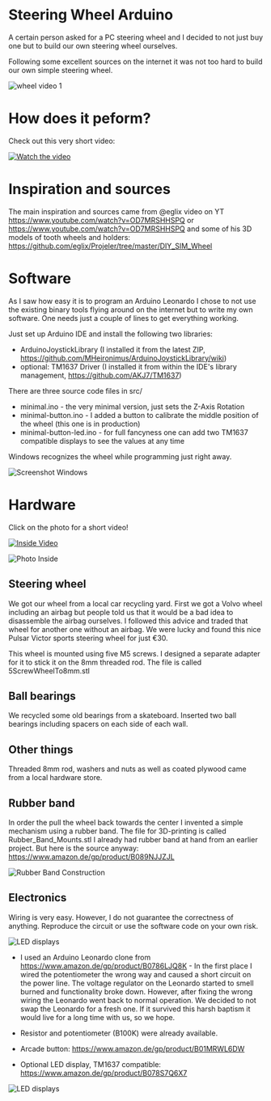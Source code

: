 # Steering Wheel Arduino

A certain person asked for a PC steering wheel and I decided to not just buy one but to build our own steering wheel ourselves.

Following some excellent sources on the internet it was not too hard to build our own simple steering wheel.

![wheel video 1](https://github.com/leanderseige/steeringwheelarduino/blob/main/media/photo.jpg)

# How does it peform?

Check out this very short video:

[![Watch the video](media/videostill1.jpg)](https://youtu.be/0jyAVrumM1k)

# Inspiration and sources

The main inspiration and sources came from @eglix video on YT https://www.youtube.com/watch?v=OD7MRSHHSPQ or https://www.youtube.com/watch?v=OD7MRSHHSPQ and some of his 3D models of tooth wheels and holders: https://github.com/eglix/Projeler/tree/master/DIY_SIM_Wheel

# Software

As I saw how easy it is to program an Arduino Leonardo I chose to not use the existing binary tools flying around on the internet but to write my own software. One needs just a couple of lines to get everything working.

Just set up Arduino IDE and install the following two libraries:
* ArduinoJoystickLibrary (I installed it from the latest ZIP, https://github.com/MHeironimus/ArduinoJoystickLibrary/wiki)
* optional: TM1637 Driver (I installed it from within the IDE's library management, https://github.com/AKJ7/TM1637)

There are three source code files in src/
* minimal.ino - the very minimal version, just sets the Z-Axis Rotation
* minimal-button.ino - I added a button to calibrate the middle position of the wheel (this one is in production)
* minimal-button-led.ino - for full fancyness one can add two TM1637 compatible displays to see the values at any time

Windows recognizes the wheel while programming just right away.

![Screenshot Windows](https://github.com/leanderseige/steeringwheelarduino/blob/main/media/screenshot.jpg)

# Hardware

Click on the photo for a short video!

[![Inside Video](media/videostill2.jpg)](https://youtu.be/oHTkMrLjo54)


![Photo Inside](https://github.com/leanderseige/steeringwheelarduino/blob/main/media/inside1.jpg)

## Steering wheel

We got our wheel from a local car recycling yard. First we got a Volvo wheel including an airbag but people told us that it would be a bad idea to disassemble the airbag ourselves. I followed this advice and traded that wheel for another one without an airbag. We were lucky and found this nice Pulsar Victor sports steering wheel for just €30.

This wheel is mounted using five M5 screws. I designed a separate adapter for it to stick it on the 8mm threaded rod. The file is called 5ScrewWheelTo8mm.stl

## Ball bearings

We recycled some old bearings from a skateboard. Inserted two ball bearings including spacers on each side of each wall.

## Other things

Threaded 8mm rod, washers and nuts as well as coated plywood came from a local hardware store.

## Rubber band

In order the pull the wheel back towards the center I invented a simple mechanism using a rubber band. The file for 3D-printing is called Rubber_Band_Mounts.stl I already had rubber band at hand from an earlier project. But here is the source anyway: https://www.amazon.de/gp/product/B089NJJZJL

![Rubber Band Construction](https://github.com/leanderseige/steeringwheelarduino/blob/main/media/rubber_band_construction.jpg)

## Electronics

Wiring is very easy. However, I do not guarantee the correctness of anything. Reproduce the circuit or use the software code on your own risk.

![LED displays](https://github.com/leanderseige/steeringwheelarduino/blob/main/circuit/circuitdiagram-color.png)

* I used an Arduino Leonardo clone from https://www.amazon.de/gp/product/B0786LJQ8K - In the first place I wired the potentiometer the wrong way and caused a short circuit on the power line. The voltage regulator on the Leonardo started to smell burned and functionality broke down. However, after fixing the wrong wiring the Leonardo went back to normal operation. We decided to not swap the Leonardo for a fresh one. If it survived this harsh baptism it would live for a long time with us, so we hope.

* Resistor and potentiometer (B100K) were already available.

* Arcade button: https://www.amazon.de/gp/product/B01MRWL6DW

* Optional LED display, TM1637 compatible: https://www.amazon.de/gp/product/B078S7Q6X7

![LED displays](https://github.com/leanderseige/steeringwheelarduino/blob/main/media/test_wiring_with_LEDs.jpg)
